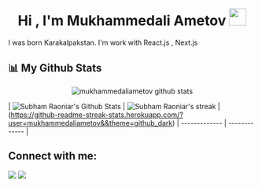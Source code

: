 <h1 align="center"><b>Hi , I'm Mukhammedali Ametov </b><img src="https://media.giphy.com/media/hvRJCLFzcasrR4ia7z/giphy.gif" width="35"></h1

<h3 align="center">
    I was born Karakalpakstan. I'm work with React.js , Next.js
</h3>

## 📊 My Github Stats

<p align="center">
    <img alt="mukhammedaliametov github stats" src="https://github-profile-summary-cards.vercel.app/api/cards/profile-details?username=mukhammedaliametov&theme=github_dark" />
</p>

| <img alt="Subham Raoniar's Github Stats" src="https://github-readme-stats.vercel.app/api?username=mukhammedaliametov&show_icons=true&count_private=true&theme=vue&hide_border=true&bg_color=0D1117" /> | <img title="🔥 Get streak stats for your profile at git.io/streak-stats" alt="Subham Raoniar's streak" src="https://github-readme-streak-stats.herokuapp.com/?user=mukhammedaliametov&theme=vue-dark&hide_border=true&stroke=0000&background=0D1117"/> |(https://github-readme-streak-stats.herokuapp.com/?user=mukhammedaliametov&&theme=github_dark)
| ------------- | ------------- |

## Connect with me:

<p align="left">
    <a href = "https://t.me/Ametov_blog"><img src="https://img.icons8.com/fluency/48/000000/telegram-app.png"/></a>
    <a href = "https://instagram.com/ametov.me/"><img src="https://img.icons8.com/fluent/48/000000/instagram-new.png"/></a>
</p>
